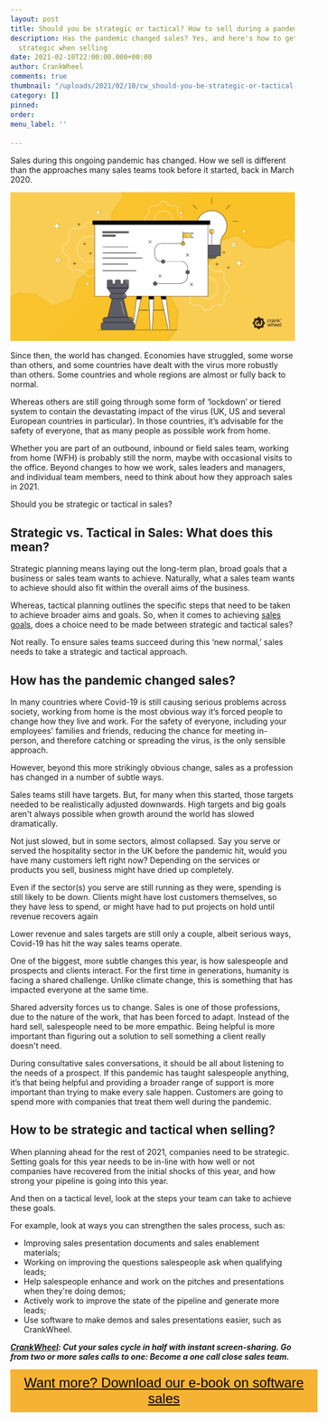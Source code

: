 ```yaml
---
layout: post
title: Should you be strategic or tactical? How to sell during a pandemic
description: Has the pandemic changed sales? Yes, and here's how to get tactical and
  strategic when selling
date: 2021-02-10T22:00:00.000+00:00
author: CrankWheel
comments: true
thumbnail: "/uploads/2021/02/10/cw_should-you-be-strategic-or-tactical-how-to-sell-during-a-pandemic.png"
category: []
pinned: 
order: 
menu_label: ''

---
```

Sales during this ongoing pandemic has changed. How we sell is different than the approaches many sales teams took before it started, back in March 2020.

![](/uploads/2021/02/10/cw_should-you-be-strategic-or-tactical-how-to-sell-during-a-pandemic.png)

Since then, the world has changed. Economies have struggled, some worse than others, and some countries have dealt with the virus more robustly than others. Some countries and whole regions are almost or fully back to normal.

Whereas others are still going through some form of ‘lockdown’ or tiered system to contain the devastating impact of the virus (UK, US and several European countries in particular). In those countries, it’s advisable for the safety of everyone, that as many people as possible work from home.

Whether you are part of an outbound, inbound or field sales team, working from home (WFH) is probably still the norm, maybe with occasional visits to the office. Beyond changes to how we work, sales leaders and managers, and individual team members, need to think about how they approach sales in 2021.

Should you be strategic or tactical in sales?

## Strategic vs. Tactical in Sales: What does this mean?

Strategic planning means laying out the long-term plan, broad goals that a business or sales team wants to achieve. Naturally, what a sales team wants to achieve should also fit within the overall aims of the business.

Whereas, tactical planning outlines the specific steps that need to be taken to achieve broader aims and goals. So, when it comes to achieving [sales goals](https://crankwheel.com/top-7-goals-for-sales-leaders-in-2020-and-how-to-achieve-them/), does a choice need to be made between strategic and tactical sales?

Not really. To ensure sales teams succeed during this ‘new normal,’ sales needs to take a strategic and tactical approach.

## How has the pandemic changed sales?

In many countries where Covid-19 is still causing serious problems across society, working from home is the most obvious way it’s forced people to change how they live and work. For the safety of everyone, including your employees' families and friends, reducing the chance for meeting in-person, and therefore catching or spreading the virus, is the only sensible approach.

However, beyond this more strikingly obvious change, sales as a profession has changed in a number of subtle ways.

Sales teams still have targets. But, for many when this started, those targets needed to be realistically adjusted downwards. High targets and big goals aren't always possible when growth around the world has slowed dramatically.

Not just slowed, but in some sectors, almost collapsed. Say you serve or served the hospitality sector in the UK before the pandemic hit, would you have many customers left right now? Depending on the services or products you sell, business might have dried up completely.

Even if the sector(s) you serve are still running as they were, spending is still likely to be down. Clients might have lost customers themselves, so they have less to spend, or might have had to put projects on hold until revenue recovers again

Lower revenue and sales targets are still only a couple, albeit serious ways, Covid-19 has hit the way sales teams operate.

One of the biggest, more subtle changes this year, is how salespeople and prospects and clients interact. For the first time in generations, humanity is facing a shared challenge. Unlike climate change, this is something that has impacted everyone at the same time.

Shared adversity forces us to change. Sales is one of those professions, due to the nature of the work, that has been forced to adapt. Instead of the hard sell, salespeople need to be more empathic. Being helpful is more important than figuring out a solution to sell something a client really doesn't need.

During consultative sales conversations, it should be all about listening to the needs of a prospect. If this pandemic has taught salespeople anything, it’s that being helpful and providing a broader range of support is more important than trying to make every sale happen. Customers are going to spend more with companies that treat them well during the pandemic.

## How to be strategic and tactical when selling?

When planning ahead for the rest of 2021, companies need to be strategic. Setting goals for this year needs to be in-line with how well or not companies have recovered from the initial shocks of this year, and how strong your pipeline is going into this year.

And then on a tactical level, look at the steps your team can take to achieve these goals.

For example, look at ways you can strengthen the sales process, such as:

* Improving sales presentation documents and sales enablement materials;
* Working on improving the questions salespeople ask when qualifying leads;
* Help salespeople enhance and work on the pitches and presentations when they're doing demos;
* Actively work to improve the state of the pipeline and generate more leads;
* Use software to make demos and sales presentations easier, such as CrankWheel.

[**_CrankWheel_**](https://crankwheel.com/)**_: Cut your sales cycle in half with instant screen-sharing. Go from two or more sales calls to one: Become a one call close sales team._**

<style> .btn-signup { padding-top: 11px !important; border-radius: 0px !important; background-color: #f6b333; text-align: center; padding: 10px 20px !important; border: 0px !important; width: 100%; margin-bottom: 20px; } .btn-signup a { color: black !important; font-family: 'Titillium Web', sans-serif; font-size: 24px !important; font-weight: normal !important; } </style>

<div class="btn-signup"><a style="cursor: pointer;" href="/sign-up-to-download">Want more? Download our e-book on software sales</a></div>